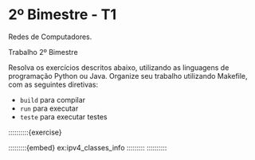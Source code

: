 # 2º Bimestre - T1

Redes de Computadores.

Trabalho 2º Bimestre

Resolva os exercícios descritos abaixo, utilizando as linguagens de programação Python ou Java. Organize seu trabalho utilizando Makefile, com as seguintes diretivas:
- `build` para compilar
- `run` para executar 
- `teste` para executar testes

::::::::::{exercise}
<!-- Título do exercício -->
:::::::::{embed} ex:ipv4_classes_info
:::::::::   <!-- /embed -->
::::::::::  <!-- /exercise -->

